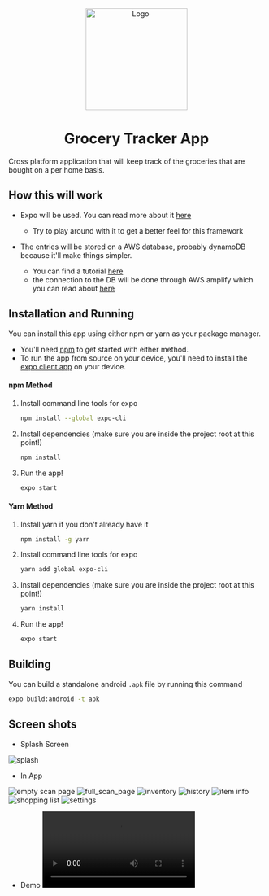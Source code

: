 <div align="center">
  <img alt="Logo" src="assets/images/mgt.logo.png" width="200" />
</div>
<h1 align="center">
   Grocery Tracker App
</h1>
 
Cross platform application that will keep track of the groceries that are bought on a per home basis.

## How this will work
- Expo will be used. You can read more about it [here](https://docs.expo.io/)
    - Try to play around with it to get a better feel for this framework 

- The entries will be stored on a AWS database, probably dynamoDB because it'll make things simpler.
    - You can find a tutorial [here](https://aws.amazon.com/getting-started/hands-on/design-a-database-for-a-mobile-app-with-dynamodb/)
    - the connection to the DB will be done through AWS amplify which you can read about [here](https://blog.expo.io/how-to-build-cloud-powered-mobile-apps-with-expo-aws-amplify-2fddc898f9a2)

## Installation and Running

You can install this app using either npm or yarn as your package manager.

* You'll need [npm](https://nodejs.org/en/) to get started with either method.
* To run the app from source on your device, you'll need to install the [expo client app](https://expo.io/tools#client) on your device.

#### npm Method

1. Install command line tools for expo

   ```bash
   npm install --global expo-cli
   ```
2. Install dependencies (make sure you are inside the project root at this point!)

   ```bash
   npm install
   ```
3. Run the app!

   ```bash
   expo start
   ```
 
#### Yarn Method

1. Install yarn if you don't already have it

   ```bash
   npm install -g yarn
   ```
2. Install command line tools for expo

   ```bash
   yarn add global expo-cli
   ```
3. Install dependencies (make sure you are inside the project root at this point!)

   ```bash
   yarn install
   ```
4. Run the app!

   ```bash
   expo start
   ```
 
## Building

You can build a standalone android `.apk` file by running this command

   ```bash
   expo build:android -t apk
   ```

## Screen shots
- Splash Screen

![splash](assets/images/splash.PNG)

- In App

![empty scan page](docs/media/scan_empty.jpg)
![full_scan_page](docs/media/scan_populated.PNG)
![inventory](docs/media/inventory.PNG)
![history](docs/media/history.PNG)
![item info](docs/media/item_info.PNG)
![shopping list](docs/media/shopping.PNG)
![settings](docs/media/settings.PNG)

- Demo
![demo](docs/media/demo.mp4)
